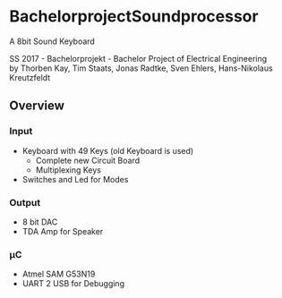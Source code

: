 ﻿# BachelorprojectSoundprocessor
A 8bit Sound Keyboard

SS 2017 - Bachelorprojekt - Bachelor Project of Electrical Engineering   
by Thorben Kay, Tim Staats, Jonas Radtke, Sven Ehlers, Hans-Nikolaus Kreutzfeldt

## Overview
### Input
* Keyboard with 49 Keys (old Keyboard is used)
	* Complete new Circuit Board
	* Multiplexing Keys
* Switches and Led for Modes

### Output
* 8 bit DAC
* TDA Amp for Speaker
  
### µC
* Atmel SAM G53N19
* UART 2 USB for Debugging


  